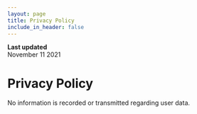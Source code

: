 ```yaml
---
layout: page
title: Privacy Policy
include_in_header: false
---
```


**Last updated**  
November 11 2021

# Privacy Policy
No information is recorded or transmitted regarding user data. 
